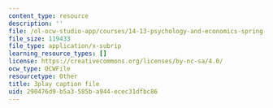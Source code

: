 ```yaml
---
content_type: resource
description: ''
file: /ol-ocw-studio-app/courses/14-13-psychology-and-economics-spring-2020/290476d9b5a3585ba944ecec31dfbc86_S-BaPQR1ZRU.vtt
file_size: 119433
file_type: application/x-subrip
learning_resource_types: []
license: https://creativecommons.org/licenses/by-nc-sa/4.0/
ocw_type: OCWFile
resourcetype: Other
title: 3play caption file
uid: 290476d9-b5a3-585b-a944-ecec31dfbc86
---
```

